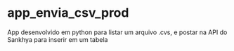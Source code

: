 # app_envia_csv_prod
App desenvolvido em python para listar um arquivo .cvs, e postar na API do Sankhya para inserir em um tabela
